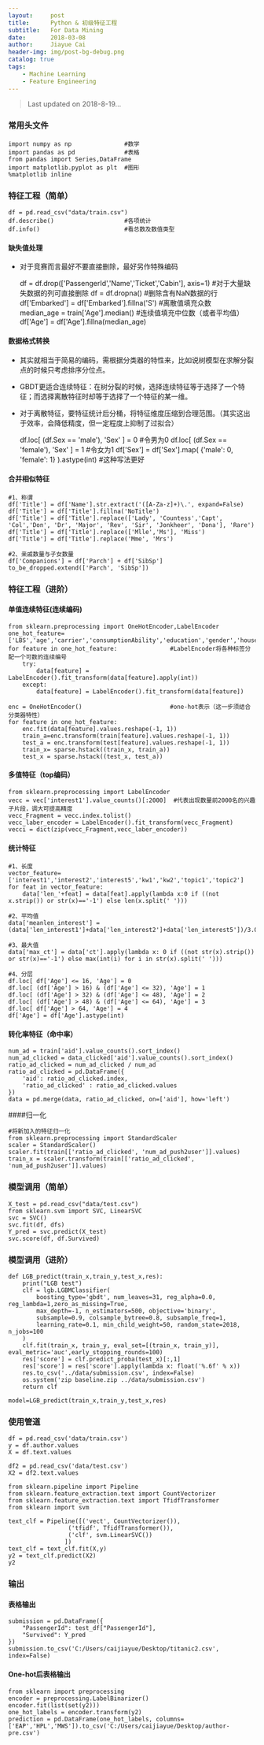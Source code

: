 ```yaml
---
layout:     post
title:      Python & 初级特征工程
subtitle:   For Data Mining
date:       2018-03-08
author:     Jiayue Cai
header-img: img/post-bg-debug.png
catalog: true
tags:
    - Machine Learning
    - Feature Engineering
---
```



>Last updated on 2018-8-19... 

### 常用头文件 

	import numpy as np               #数学
	import pandas as pd              #表格
	from pandas import Series,DataFrame
    import matplotlib.pyplot as plt  #图形
    %matplotlib inline

	
### 特征工程（简单）

	df = pd.read_csv("data/train.csv")
	df.describe()                    #各项统计
	df.info()                        #看总数及数值类型 

#### 缺失值处理

- 对于竞赛而言最好不要直接删除，最好另作特殊编码

	df = df.drop(['PassengerId','Name','Ticket','Cabin'], axis=1)  #对于大量缺失数据的列可直接删除
	df = df.dropna()                                               #删除含有NaN数据的行
	df['Embarked'] = df['Embarked'].fillna('S')                    #离散值填充众数  
	median_age = train['Age'].median()                             #连续值填充中位数（或者平均值）
	df['Age'] = df['Age'].fillna(median_age)
	
#### 数据格式转换

- 其实就相当于简易的编码，需根据分类器的特性来，比如说树模型在求解分裂点的时候只考虑排序分位点。
- GBDT更适合连续特征：在树分裂的时候，选择连续特征等于选择了一个特征；而选择离散特征时却等于选择了一个特征的某一维。
- 对于离散特征，要特征统计后分桶，将特征维度压缩到合理范围。（其实这出于效率，会降低精度，但一定程度上抑制了过拟合）

	df.loc[ (df.Sex == 'male'), 'Sex' ] = 0    #令男为0
	df.loc[ (df.Sex == 'female'), 'Sex' ] = 1  #令女为1
	df['Sex'] = df['Sex'].map( {'male': 0, 'female': 1} ).astype(int) #这种写法更好
	
#### 合并相似特征

	#1、称谓
	df['Title'] = df['Name'].str.extract('([A-Za-z]+)\.', expand=False)
    df['Title'] = df['Title'].fillna('NoTitle')
    df['Title'] = df['Title'].replace(['Lady', 'Countess','Capt', 'Col','Don', 'Dr', 'Major', 'Rev', 'Sir', 'Jonkheer', 'Dona'], 'Rare')
    df['Title'] = df['Title'].replace(['Mlle','Ms'], 'Miss')
	df['Title'] = df['Title'].replace('Mme', 'Mrs')
	
	#2、亲戚数量与子女数量
    df['Companions'] = df['Parch'] + df['SibSp']
    to_be_dropped.extend(['Parch', 'SibSp'])

### 特征工程（进阶）

#### 单值连续特征(连续编码)

	from sklearn.preprocessing import OneHotEncoder,LabelEncoder
	one_hot_feature=['LBS','age','carrier','consumptionAbility','education','gender','house','os','ct','marriageStatus']
	for feature in one_hot_feature:   	          #LabelEncoder将各种标签分配一个可数的连续编号
		try:
			data[feature] = LabelEncoder().fit_transform(data[feature].apply(int))
		except:
			data[feature] = LabelEncoder().fit_transform(data[feature])
			
	enc = OneHotEncoder()                         #one-hot表示（这一步须结合分类器特性）
	for feature in one_hot_feature:
		enc.fit(data[feature].values.reshape(-1, 1))
		train_a=enc.transform(train[feature].values.reshape(-1, 1))
		test_a = enc.transform(test[feature].values.reshape(-1, 1))
		train_x= sparse.hstack((train_x, train_a))
		test_x = sparse.hstack((test_x, test_a))
	
	
#### 多值特征（top编码）

	from sklearn.preprocessing import LabelEncoder
	vecc = vec['interest1'].value_counts()[:2000]  #代表出现数量前2000名的兴趣子片段，调大可提高精度
	vecc_Fragment = vecc.index.tolist()
	vecc_laber_encoder = LabelEncoder().fit_transform(vecc_Fragment)
	vecci = dict(zip(vecc_Fragment,vecc_laber_encoder))
	
#### 统计特征

	#1、长度
	vector_feature=['interest1','interest2','interest5','kw1','kw2','topic1','topic2']
	for feat in vector_feature:                    
		data['len_'+feat] = data[feat].apply(lambda x:0 if ((not x.strip()) or str(x)=='-1') else len(x.split(' ')))
		
	#2、平均值
	data['meanlen_interest'] = (data['len_interest1']+data['len_interest2']+data['len_interest5'])/3.0
	
    #3、最大值
	data['max_ct'] = data['ct'].apply(lambda x: 0 if ((not str(x).strip()) or str(x)=='-1') else max(int(i) for i in str(x).split(' ')))  
	
	#4、分层
	df.loc[ df['Age'] <= 16, 'Age'] = 0
    df.loc[ (df['Age'] > 16) & (df['Age'] <= 32), 'Age'] = 1
    df.loc[ (df['Age'] > 32) & (df['Age'] <= 48), 'Age'] = 2
    df.loc[ (df['Age'] > 48) & (df['Age'] <= 64), 'Age'] = 3
    df.loc[ df['Age'] > 64, 'Age'] = 4
    df['Age'] = df['Age'].astype(int)
	
#### 转化率特征（命中率）

	num_ad = train['aid'].value_counts().sort_index()
	num_ad_clicked = data_clicked['aid'].value_counts().sort_index()
	ratio_ad_clicked = num_ad_clicked / num_ad
	ratio_ad_clicked = pd.DataFrame({
		'aid': ratio_ad_clicked.index,
		'ratio_ad_clicked' : ratio_ad_clicked.values
	})
	data = pd.merge(data, ratio_ad_clicked, on=['aid'], how='left')
	
####归一化

	#将新加入的特征归一化
	from sklearn.preprocessing import StandardScaler
	scaler = StandardScaler()
	scaler.fit(train[['ratio_ad_clicked', 'num_ad_push2user']].values)
	train_x = scaler.transform(train[['ratio_ad_clicked', 'num_ad_push2user']].values)
	
	
### 模型调用（简单）
	
	X_test = pd.read_csv("data/test.csv")
	from sklearn.svm import SVC, LinearSVC
	svc = SVC()
	svc.fit(df, dfs)
	Y_pred = svc.predict(X_test)
	svc.score(df, df.Survived)

### 模型调用（进阶）

	def LGB_predict(train_x,train_y,test_x,res):
		print("LGB test")
		clf = lgb.LGBMClassifier(
			boosting_type='gbdt', num_leaves=31, reg_alpha=0.0, reg_lambda=1,zero_as_missing=True,
			max_depth=-1, n_estimators=500, objective='binary',
			subsample=0.9, colsample_bytree=0.8, subsample_freq=1,
			learning_rate=0.1, min_child_weight=50, random_state=2018, n_jobs=100
		)
		clf.fit(train_x, train_y, eval_set=[(train_x, train_y)], eval_metric='auc',early_stopping_rounds=100)
		res['score'] = clf.predict_proba(test_x)[:,1]
		res['score'] = res['score'].apply(lambda x: float('%.6f' % x))
		res.to_csv('../data/submission.csv', index=False)
		os.system('zip baseline.zip ../data/submission.csv')
		return clf

	model=LGB_predict(train_x,train_y,test_x,res)
	
### 使用管道

    df = pd.read_csv('data/train.csv')
    y = df.author.values
    X = df.text.values

    df2 = pd.read_csv('data/test.csv')
    X2 = df2.text.values
	
	from sklearn.pipeline import Pipeline
    from sklearn.feature_extraction.text import CountVectorizer
    from sklearn.feature_extraction.text import TfidfTransformer
    from sklearn import svm
	
	text_clf = Pipeline([('vect', CountVectorizer()),
                     ('tfidf', TfidfTransformer()),
                     ('clf', svm.LinearSVC())
                    ])
    text_clf = text_clf.fit(X,y)
    y2 = text_clf.predict(X2)
    y2
	
### 输出

#### 表格输出

    submission = pd.DataFrame({
        "PassengerId": test_df["PassengerId"],
        "Survived": Y_pred
    })
    submission.to_csv('C:/Users/caijiayue/Desktop/titanic2.csv', index=False)
	
#### One-hot后表格输出

    from sklearn import preprocessing
    encoder = preprocessing.LabelBinarizer()
    encoder.fit(list(set(y2)))
    one_hot_labels = encoder.transform(y2)                         
	prediction = pd.DataFrame(one_hot_labels, columns=['EAP','HPL','MWS']).to_csv('C:/Users/caijiayue/Desktop/author-pre.csv')